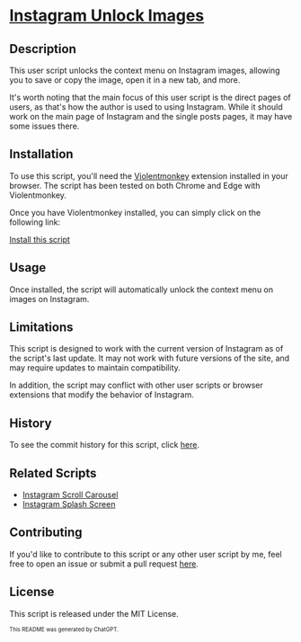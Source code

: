 # [Instagram Unlock Images](https://github.com/JenieX/user-js/tree/main/src/user-js/ig-unlock-images)

## Description

This user script unlocks the context menu on Instagram images, allowing you to save or copy the image, open it in a new tab, and more.

It's worth noting that the main focus of this user script is the direct pages of users, as that's how the author is used to using Instagram. While it should work on the main page of Instagram and the single posts pages, it may have some issues there.

## Installation

To use this script, you'll need the [Violentmonkey](https://violentmonkey.github.io) extension installed in your browser. The script has been tested on both Chrome and Edge with Violentmonkey.

Once you have Violentmonkey installed, you can simply click on the following link:

[Install this script](https://github.com/JenieX/user-js/raw/main/dist/ig-unlock-images/ig-unlock-images.user.js)

## Usage

Once installed, the script will automatically unlock the context menu on images on Instagram.

## Limitations

This script is designed to work with the current version of Instagram as of the script's last update. It may not work with future versions of the site, and may require updates to maintain compatibility.

In addition, the script may conflict with other user scripts or browser extensions that modify the behavior of Instagram.

## History

To see the commit history for this script, click [here](https://github.com/JenieX/user-js/commits/main?path=src/user-js/ig-unlock-images).

## Related Scripts

- [Instagram Scroll Carousel](https://github.com/JenieX/user-js/tree/main/src/user-js/ig-scroll-carousel)
- [Instagram Splash Screen](https://github.com/JenieX/user-js/tree/main/src/user-js/ig-splash-screen)

## Contributing

If you'd like to contribute to this script or any other user script by me, feel free to open an issue or submit a pull request [here](https://github.com/JenieX/user-js/issues).

## License

This script is released under the MIT License.

<sub><sup>This README was generated by ChatGPT.</sup></sub>
